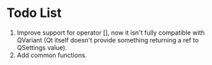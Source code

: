# Todo List
1. Improve support for operator [], now it isn't fully compatible with QVariant (Qt itself doesn't provide something returning a ref to QSettings value).
2. Add common functions.
